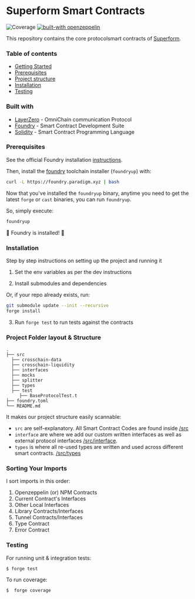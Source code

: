 # Superform Smart Contracts

![Coverage](https://img.shields.io/badge/coverage-100-success) [![built-with openzeppelin](https://img.shields.io/badge/built%20with-OpenZeppelin-3677FF)](https://docs.openzeppelin.com/)

This repository contains the core protocolsmart contracts of [Superform](https://app.superform.xyz/).

### Table of contents

- [Getting Started](#getting-started)
- [Prerequisites](#prerequisites)
- [Project structure](#project-structure)
- [Installation](#installation)
- [Testing](#testing)

### Built with

- [LayerZero](https://layerzero.network/) - OmniChain communication Protocol
- [Foundry](https://book.getfoundry.sh) - Smart Contract Development Suite
- [Solidity](https://docs.soliditylang.org/en/v0.8.19/) - Smart Contract Programming Language

### Prerequisites

See the official Foundry installation [instructions](https://github.com/foundry-rs/foundry/blob/master/README.md#installation).

Then, install the [foundry](https://github.com/foundry-rs/foundry) toolchain installer (`foundryup`) with:

```bash
curl -L https://foundry.paradigm.xyz | bash
```

Now that you've installed the `foundryup` binary,
anytime you need to get the latest `forge` or `cast` binaries,
you can run `foundryup`.

So, simply execute:

```bash
foundryup
```

🎉 Foundry is installed! 🎉

### Installation

Step by step instructions on setting up the project and running it

1. Set the env variables as per the dev instructions

2. Install submodules and dependencies

Or, if your repo already exists, run:

```sh
git submodule update --init --recursive
forge install
```

3. Run `forge test` to run tests against the contracts

### Project Folder layout & Structure

    .
    ├── src
      ├── crosschain-data
      ├── crosschain-liquidity
      ├── interfaces
      ├── mocks
      ├── splitter
      ├── types
      ├── test
         ├── BaseProtocolTest.t
    ├── foundry.toml
    └── README.md

It makes our project structure easily scannable:

- `src` are self-explanatory. All Smart Contract Codes are found inside [/src](./src)
- `interface` are where we add our custom written interfaces as well as external protocol interfaces [/src/interface](./src/interface).
- `types` is where all re-used types are written and used across different smart contracts. [/src/types](./src/types)

### Sorting Your Imports

I sort imports in this order:

1. Openzeppelin (or) NPM Contracts
2. Current Contract's Interfaces
3. Other Local Interfaces
4. Library Contracts/Interfaces
5. Tunnel Contracts/Interfaces
6. Type Contract
7. Error Contract

### Testing

For running unit & integration tests:

```sh
$ forge test
```

To run coverage:

```sh
$  forge coverage
```
